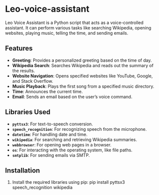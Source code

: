 # Leo-voice-assistant

Leo Voice Assistant is a Python script that acts as a voice-controlled assistant. It can perform various tasks like searching Wikipedia, opening websites, playing music, telling the time, and sending emails.

## Features

- **Greeting**: Provides a personalized greeting based on the time of day.
- **Wikipedia Search**: Searches Wikipedia and reads out the summary of the results.
- **Website Navigation**: Opens specified websites like YouTube, Google, and Stack Overflow.
- **Music Playback**: Plays the first song from a specified music directory.
- **Time**: Announces the current time.
- **Email**: Sends an email based on the user’s voice command.

## Libraries Used

- **`pyttsx3`**: For text-to-speech conversion.
- **`speech_recognition`**: For recognizing speech from the microphone.
- **`datetime`**: For handling date and time.
- **`wikipedia`**: For searching and retrieving Wikipedia summaries.
- **`webbrowser`**: For opening web pages in a browser.
- **`os`**: For interacting with the operating system, like file paths.
- **`smtplib`**: For sending emails via SMTP.

## Installation

1. Install the required libraries using pip:
   pip install pyttsx3 speech_recognition wikipedia
